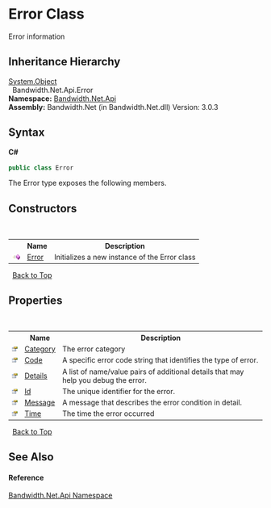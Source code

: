 ﻿# Error Class
 

Error information


## Inheritance Hierarchy
<a href="http://msdn2.microsoft.com/en-us/library/e5kfa45b" target="_blank">System.Object</a><br />&nbsp;&nbsp;Bandwidth.Net.Api.Error<br />
**Namespace:**&nbsp;<a href ="N_Bandwidth_Net_Api.md">Bandwidth.Net.Api</a><br />**Assembly:**&nbsp;Bandwidth.Net (in Bandwidth.Net.dll) Version: 3.0.3

## Syntax

**C#**<br />
``` C#
public class Error
```

The Error type exposes the following members.


## Constructors
&nbsp;<table><tr><th></th><th>Name</th><th>Description</th></tr><tr><td>![Public method](media/pubmethod.gif "Public method")</td><td><a href ="M_Bandwidth_Net_Api_Error__ctor.md">Error</a></td><td>
Initializes a new instance of the Error class</td></tr></table>&nbsp;
<a href="#error-class">Back to Top</a>

## Properties
&nbsp;<table><tr><th></th><th>Name</th><th>Description</th></tr><tr><td>![Public property](media/pubproperty.gif "Public property")</td><td><a href ="P_Bandwidth_Net_Api_Error_Category.md">Category</a></td><td>
The error category</td></tr><tr><td>![Public property](media/pubproperty.gif "Public property")</td><td><a href ="P_Bandwidth_Net_Api_Error_Code.md">Code</a></td><td>
A specific error code string that identifies the type of error.</td></tr><tr><td>![Public property](media/pubproperty.gif "Public property")</td><td><a href ="P_Bandwidth_Net_Api_Error_Details.md">Details</a></td><td>
A list of name/value pairs of additional details that may help you debug the error.</td></tr><tr><td>![Public property](media/pubproperty.gif "Public property")</td><td><a href ="P_Bandwidth_Net_Api_Error_Id.md">Id</a></td><td>
The unique identifier for the error.</td></tr><tr><td>![Public property](media/pubproperty.gif "Public property")</td><td><a href ="P_Bandwidth_Net_Api_Error_Message.md">Message</a></td><td>
A message that describes the error condition in detail.</td></tr><tr><td>![Public property](media/pubproperty.gif "Public property")</td><td><a href ="P_Bandwidth_Net_Api_Error_Time.md">Time</a></td><td>
The time the error occurred</td></tr></table>&nbsp;
<a href="#error-class">Back to Top</a>

## See Also


#### Reference
<a href ="N_Bandwidth_Net_Api.md">Bandwidth.Net.Api Namespace</a><br />